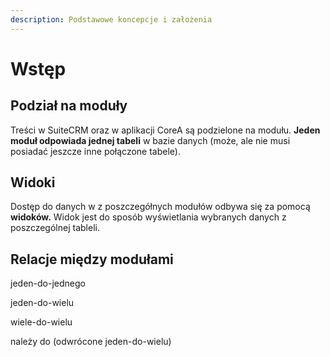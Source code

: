 ```yaml
---
description: Podstawowe koncepcje i założenia
---
```


# Wstęp

## Podział na moduły

Treści w SuiteCRM oraz w aplikacji CoreA są podzielone na modułu. **Jeden moduł odpowiada jednej tabeli** w bazie danych \(może, ale nie musi posiadać jeszcze inne połączone tabele\).

## Widoki 

Dostęp do danych w z poszczegółnych modułów odbywa się za pomocą **widoków.** Widok jest do sposób wyświetlania wybranych danych z poszczególnej tableli.

## Relacje między modułami

jeden-do-jednego

jeden-do-wielu

wiele-do-wielu

należy do \(odwrócone jeden-do-wielu\)



